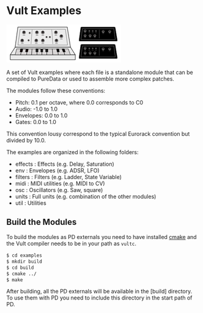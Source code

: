 # Vult Examples

![Examples](/other/Images/synths.png?raw=true "Examples")

A set of Vult examples where each file is a standalone module that can be compiled to PureData or used to assemble more complex patches.

The modules follow these conventions:

* Pitch: 0.1 per octave, where 0.0 corresponds to C0
* Audio: -1.0 to 1.0
* Envelopes: 0.0 to 1.0
* Gates: 0.0 to 1.0

This convention lousy correspond to the typical Eurorack convention but divided by 10.0.

The examples are organized in the following folders:

* effects : Effects (e.g. Delay, Saturation)
* env : Envelopes (e.g. ADSR, LFO)
* filters : Filters (e.g. Ladder, State Variable)
* midi : MIDI utilities (e.g. MIDI to CV)
* osc : Oscillators (e.g. Saw, square)
* units : Full units (e.g. combination of the other modules)
* util : Utilities

## Build the Modules

To build the modules as PD externals you need to have installed [cmake](https://cmake.org) and the Vult compiler needs to be in your path as `vultc`.

```
$ cd examples
$ mkdir build
$ cd build
$ cmake ../
$ make
```

After building, all the PD externals will be available in the [build] directory. To use them with PD you need to include this directory in the start path of PD.

